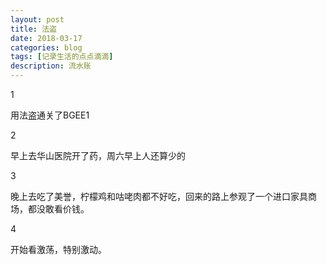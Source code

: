 ```yaml
---
layout: post
title: 法盗
date: 2018-03-17
categories: blog
tags: [记录生活的点点滴滴]
description: 流水账
---
```


1 

用法盗通关了BGEE1

2

早上去华山医院开了药，周六早上人还算少的

3

晚上去吃了美誉，柠檬鸡和咕咾肉都不好吃，回来的路上参观了一个进口家具商场，都没敢看价钱。

4

开始看激荡，特别激动。














